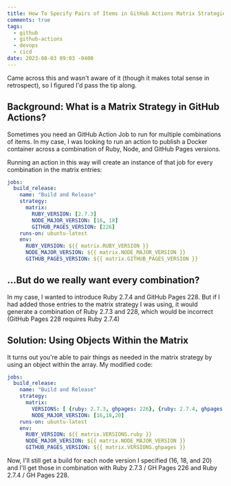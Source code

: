 ```yaml
---
title: How To Specify Pairs of Items in GitHub Actions Matrix Strategies
comments: true
tags:
  - github
  - github-actions
  - devops
  - cicd
date: 2023-08-03 09:03 -0400
---
```

Came across this and wasn't aware of it (though it makes total sense in retrospect), so I figured I'd pass the tip along.

## Background: What is a Matrix Strategy in GitHub Actions?

Sometimes you need an GitHub Action Job to run for multiple combinations of items. In my case, I was looking to run an action to publish a Docker container across a combination of Ruby, Node, and GitHub Pages versions.

Running an action in this way will create an instance of that job for every combination in the matrix entries:

```yaml
jobs:
  build_release:
    name: "Build and Release"
    strategy:
      matrix:
        RUBY_VERSION: [2.7.3]
        NODE_MAJOR_VERSION: [16, 18]
        GITHUB_PAGES_VERSION: [226]
    runs-on: ubuntu-latest
    env:
      RUBY_VERSION: ${{ matrix.RUBY_VERSION }}
      NODE_MAJOR_VERSION: ${{ matrix.NODE_MAJOR_VERSION }}
      GITHUB_PAGES_VERSION: ${{ matrix.GITHUB_PAGES_VERSION }}
```

## ...But do we really want every combination?

In my case, I wanted to introduce Ruby 2.7.4 and GitHub Pages 228. But if I had added those entries to the matrix strategy I was using, it would generate a combination of Ruby 2.7.3 and 228, which would be incorrect (GitHub Pages 228 requires Ruby 2.7.4)

## Solution: Using Objects Within the Matrix

It turns out you're able to pair things as needed in the matrix strategy by using an object within the array. My modified code:

```yaml
jobs:
  build_release:
    name: "Build and Release"
    strategy:
      matrix:
        VERSIONS: [ {ruby: 2.7.3, ghpages: 226}, {ruby: 2.7.4, ghpages: 228}]
        NODE_MAJOR_VERSION: [16,18,20]
    runs-on: ubuntu-latest
    env:
      RUBY_VERSION: ${{ matrix.VERSIONS.ruby }}
      NODE_MAJOR_VERSION: ${{ matrix.NODE_MAJOR_VERSION }}
      GITHUB_PAGES_VERSION: ${{ matrix.VERSIONS.ghpages }}
```

Now, I'll still get a build for each node version I specified (16, 18, and 20) and I'll get those in combination with Ruby 2.7.3 / GH Pages 226 and Ruby 2.7.4 / GH Pages 228.
